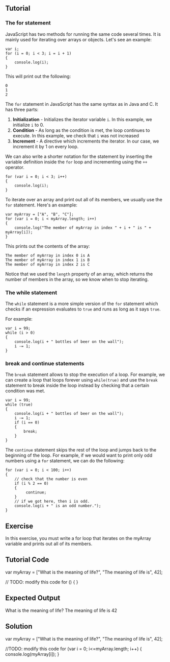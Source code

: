 Tutorial
--------

### The for statement

JavaScript has two methods for running the same code several times. It is mainly used for iterating over arrays or objects. Let's see an example:

    var i;
    for (i = 0; i < 3; i = i + 1)
    {
        console.log(i);
    }

This will print out the following:

    0
    1
    2

The `for` statement in JavaScript has the same syntax as in Java and C. It has three parts:

1. __Initialization__ - Initializes the iterator variable `i`. In this example, we initialize `i` to 0.
2. __Condition__ - As long as the condition is met, the loop continues to execute. In this example, we check that `i` was not increased 
3. __Increment__ - A directive which increments the iterator. In our case, we increment it by 1 on every loop.

We can also write a shorter notation for the statement by inserting the variable definition inside the `for` loop and incrementing using the `++` operator.

    for (var i = 0; i < 3; i++)
    {
        console.log(i);
    }

To iterate over an array and print out all of its members, we usually use the `for` statement. Here's an example:

    var myArray = ["A", "B", "C"];
    for (var i = 0; i < myArray.length; i++)
    {
        console.log("The member of myArray in index " + i + " is " + myArray[i]);
    }

This prints out the contents of the array:

    The member of myArray in index 0 is A
    The member of myArray in index 1 is B
    The member of myArray in index 2 is C

Notice that we used the `length` property of an array, which returns the number of members in the array, so we know when to stop iterating.

### The while statement

The `while` statement is a more simple version of the `for` statement which checks if an expression evaluates to `true` and runs as long as it says `true`.

For example:

    var i = 99;
    while (i > 0)
    {
        console.log(i + " bottles of beer on the wall");
        i -= 1;
    }

### break and continue statements

The `break` statement allows to stop the execution of a loop. For example, we can create a loop that loops forever using `while(true)` and use the `break` statement to break inside the loop instead by checking that a certain condition was met.

    var i = 99;
    while (true)
    {
        console.log(i + " bottles of beer on the wall");
        i -= 1;
        if (i == 0)
        {
            break;
        }
    }

The `continue` statement skips the rest of the loop and jumps back to the beginning of the loop. For example, if we would want to print only odd numbers using a `for` statement, we can do the following:

    for (var i = 0; i < 100; i++)
    {
        // check that the number is even
        if (i % 2 == 0)
        {
             continue;
        }
        // if we got here, then i is odd.
        console.log(i + " is an odd number.");
    }

Exercise
--------

In this exercise, you must write a for loop that iterates on the myArray variable and prints out all of its members.

Tutorial Code
-------------

var myArray = ["What is the meaning of life?", "The meaning of life is", 42];

// TODO: modify this code
for ()
{
}


Expected Output
---------------

What is the meaning of life?
The meaning of life is
42

Solution
--------

var myArray = ["What is the meaning of life?", "The meaning of life is", 42];

//TODO: modify this code
for (var i = 0; i<=myArray.length; i++)
{
    console.log(myArray[i]);
}
